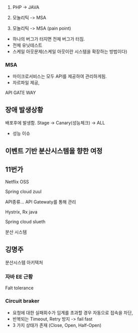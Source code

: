 1. PHP -> JAVA
2. 모놀리틱 -> MSA


2. 모놀리틱 -> MSA (pain point)
* 하나의 버그가 터지면 전체 버그가 터짐.
* 전체 유닛테스트
* 스케일 아웃문제(스케일 아웃이란 시스템을 확장하는 방법이다)



### MSA
* 마이크로서비스는 모두 API를 제공하여 관리하게됨.
* 자르파일 제공,



API GATE WAY


## 장애 발생상황
배포후에 발생함.
Stage -> Canary(성능체크) -> ALL
* 성능 이슈


## 이벤트 기반 분산시스템을 향한 여정




## 11번가

Netflix OSS


Spring cloud zuul



API종류...
API Gatewaty를 통해 관리

Hystrix, Rx java

Spring cloud slueth

분산 시스템


## 깅명주

분산시스템 아키텍처

### 자바 EE 근황
Falt tolerance

### Circuit braker
* 요청에 대한 실패회수가 임계를 초과할 경우 자동으로 접속을 차단,
* 반복되는 Timeout, Retry 방지 -> fail fast
* 3 가지 상태가 존재 (Close, Open, Half-Open)
